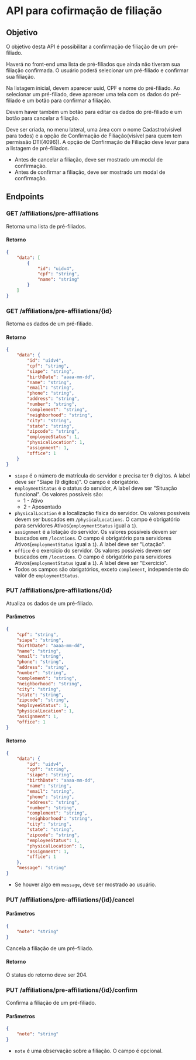 # API para cofirmação de filiação

## Objetivo

O objetivo desta API é possibilitar a confirmação de filiação de um pré-filiado.

Haverá no front-end uma lista de pré-filiados que ainda não tiveram sua filiação confirmada. O usuário poderá selecionar um pré-filiado e confirmar sua filiação.

Na listagem inicial, devem aparecer uuid, CPF e nome do pré-filiado. Ao selecionar um pré-filiado, deve aparecer uma tela com os dados do pré-filiado e um botão para confirmar a filiação.

Devem haver também um botão para editar os dados do pré-filiado e um botão para cancelar a filiação.

Deve ser criada, no menu lateral, uma área com o nome Cadastro(visível para todos) e a opção de Confirmação de Filiação(visível para quem tem permissão DTI(4096)). A opção de Confirmação de Filiação deve levar para a listagem de pré-filiados. 

- Antes de cancelar a filiação, deve ser mostrado um modal de confirmação.
- Antes de confirmar a filiação, deve ser mostrado um modal de confirmação.

## Endpoints

### GET /affiliations/pre-affiliations

Retorna uma lista de pré-filiados.

#### Retorno

```json
{
    "data": [
        {
            "id": "uidv4",
            "cpf": "string",
            "name": "string"
        }
    ]
}
```

### GET /affiliations/pre-affiliations/{id}

Retorna os dados de um pré-filiado.

#### Retorno

```json
{
    "data": {
        "id": "uidv4",
        "cpf": "string",
        "siape": "string",
        "birthDate": "aaaa-mm-dd",
        "name": "string",
        "email": "string",
        "phone": "string",
        "address": "string",
        "number": "string",
        "complement": "string",
        "neighborhood": "string",
        "city": "string",
        "state": "string",
        "zipcode": "string",
        "employeeStatus": 1,
        "physicalLocation": 1,
        "assignment": 1,
        "office": 1
    }
}
```

- `siape` é o número de matrícula do servidor e precisa ter 9 dígitos. A label deve ser "Siape (9 dígitos)". O campo é obrigatório.
- `employmentStatus` é o status do servidor, A label deve ser "Situação funcional". Os valores possíveis são:
    - 1 - Ativo
    - 2 - Aposentado
- `physicalLocation` é a localização física do servidor. Os valores possíveis devem ser buscados em `/physicalLocations`. O campo é obrigatório para servidores Ativos(`employmentStatus` igual a `1`).
- `assignment` é a lotação do servidor. Os valores possíveis devem ser buscados em `/locations`. O campo é obrigatório para servidores Ativos(`employmentStatus` igual a `1`). A label deve ser "Lotação".
- `office` é o exercício do servidor. Os valores possíveis devem ser buscados em `/locations`. O campo é obrigatório para servidores Ativos(`employmentStatus` igual a `1`). A label deve ser "Exercício".
- Todos os campos são obrigatórios, exceto `complement`, independente do valor de `employmentStatus`.

### PUT /affiliations/pre-affiliations/{id}

Atualiza os dados de um pré-filiado.

#### Parâmetros

```json
{
    "cpf": "string",
    "siape": "string",
    "birthDate": "aaaa-mm-dd",
    "name": "string",
    "email": "string",
    "phone": "string",
    "address": "string",
    "number": "string",
    "complement": "string",
    "neighborhood": "string",
    "city": "string",
    "state": "string",
    "zipcode": "string",
    "employeeStatus": 1,
    "physicalLocation": 1,
    "assignment": 1,
    "office": 1
}
```

#### Retorno

```json
{
    "data": {
        "id": "uidv4",
        "cpf": "string",
        "siape": "string",
        "birthDate": "aaaa-mm-dd",
        "name": "string",
        "email": "string",
        "phone": "string",
        "address": "string",
        "number": "string",
        "complement": "string",
        "neighborhood": "string",
        "city": "string",
        "state": "string",
        "zipcode": "string",
        "employeeStatus": 1,
        "physicalLocation": 1,
        "assignment": 1,
        "office": 1
    },
    "message": "string"
}
```

- Se houver algo em `message`, deve ser mostrado ao usuário.

### PUT /affiliations/pre-affiliations/{id}/cancel

#### Parâmetros

```json
{
    "note": "string"
}
```

Cancela a filiação de um pré-filiado.

#### Retorno

O status do retorno deve ser 204.

### PUT /affiliations/pre-affiliations/{id}/confirm

Confirma a filiação de um pré-filiado.

#### Parâmetros

```json
{
    "note": "string"
}
```

- `note` é uma observação sobre a filiação. O campo é opcional.
